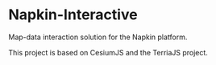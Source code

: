 # Napkin-Interactive

Map-data interaction solution for the Napkin platform.

This project is based on CesiumJS and the TerriaJS project.
